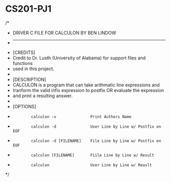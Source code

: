 # CS201-PJ1

/*
*   DRIVER C FILE FOR CALCULON BY BEN LINDOW
*   ----------------------------------------
*   [CREDITS]
*   Credit to Dr. Lusth (University of Alabama) for support files and functions
*   used in this project.
*
*   [DESCRIPTION]
*   CALCULON is a program that can take arithmatic line expressions and
*   tranform the valid infix expression to postfix OR evaluate the expression
*   and print a resulting answer.
*
*   [OPTIONS]
*             calculon -v               Print Authors Name
*             calculon -d               User Line by Line w/ Postfix on EOF
*             calculon -d [FILENAME]    File Line by Line w/ Postfix on EOF
*             calculon [FILENAME]       Fiile Line by Line w/ Result
*             calculon                  User Line by Line w/ Reuslt
*/
